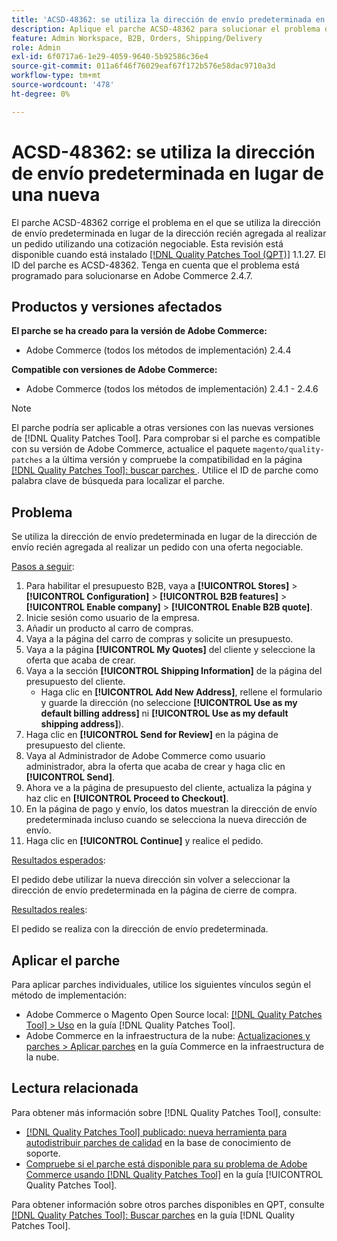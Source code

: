 ```yaml
---
title: 'ACSD-48362: se utiliza la dirección de envío predeterminada en lugar de una nueva.'
description: Aplique el parche ACSD-48362 para solucionar el problema de Adobe Commerce en el que se utiliza la dirección de envío predeterminada en lugar de una nueva al realizar un pedido con una oferta negociable.
feature: Admin Workspace, B2B, Orders, Shipping/Delivery
role: Admin
exl-id: 6f0717a6-1e29-4059-9640-5b92586c36e4
source-git-commit: 011a6f46f76029eaf67f172b576e58dac9710a3d
workflow-type: tm+mt
source-wordcount: '478'
ht-degree: 0%

---
```


# ACSD-48362: se utiliza la dirección de envío predeterminada en lugar de una nueva

El parche ACSD-48362 corrige el problema en el que se utiliza la dirección de envío predeterminada en lugar de la dirección recién agregada al realizar un pedido utilizando una cotización negociable. Esta revisión está disponible cuando está instalado [[!DNL Quality Patches Tool (QPT)]](https://experienceleague.adobe.com/es/docs/commerce-operations/tools/quality-patches-tool/quality-patches-tool-to-self-serve-quality-patches) 1.1.27. El ID del parche es ACSD-48362. Tenga en cuenta que el problema está programado para solucionarse en Adobe Commerce 2.4.7.

## Productos y versiones afectados

**El parche se ha creado para la versión de Adobe Commerce:**

* Adobe Commerce (todos los métodos de implementación) 2.4.4

**Compatible con versiones de Adobe Commerce:**

* Adobe Commerce (todos los métodos de implementación) 2.4.1 - 2.4.6

>[!NOTE]
>
>El parche podría ser aplicable a otras versiones con las nuevas versiones de [!DNL Quality Patches Tool]. Para comprobar si el parche es compatible con su versión de Adobe Commerce, actualice el paquete `magento/quality-patches` a la última versión y compruebe la compatibilidad en la página [[!DNL Quality Patches Tool]: buscar parches ](https://experienceleague.adobe.com/tools/commerce-quality-patches/index.html?lang=es). Utilice el ID de parche como palabra clave de búsqueda para localizar el parche.

## Problema

Se utiliza la dirección de envío predeterminada en lugar de la dirección de envío recién agregada al realizar un pedido con una oferta negociable.

<u>Pasos a seguir</u>:

1. Para habilitar el presupuesto B2B, vaya a **[!UICONTROL Stores]** > **[!UICONTROL Configuration]** > **[!UICONTROL B2B features]** > **[!UICONTROL Enable company]** > **[!UICONTROL Enable B2B quote]**.
1. Inicie sesión como usuario de la empresa.
1. Añadir un producto al carro de compras.
1. Vaya a la página del carro de compras y solicite un presupuesto.
1. Vaya a la página **[!UICONTROL My Quotes]** del cliente y seleccione la oferta que acaba de crear.
1. Vaya a la sección **[!UICONTROL Shipping Information]** de la página del presupuesto del cliente.
   * Haga clic en **[!UICONTROL Add New Address]**, rellene el formulario y guarde la dirección (no seleccione **[!UICONTROL Use as my default billing address]** ni **[!UICONTROL Use as my default shipping address]**).
1. Haga clic en **[!UICONTROL Send for Review]** en la página de presupuesto del cliente.
1. Vaya al Administrador de Adobe Commerce como usuario administrador, abra la oferta que acaba de crear y haga clic en **[!UICONTROL Send]**.
1. Ahora ve a la página de presupuesto del cliente, actualiza la página y haz clic en **[!UICONTROL Proceed to Checkout]**.
1. En la página de pago y envío, los datos muestran la dirección de envío predeterminada incluso cuando se selecciona la nueva dirección de envío.
1. Haga clic en **[!UICONTROL Continue]** y realice el pedido.

<u>Resultados esperados</u>:

El pedido debe utilizar la nueva dirección sin volver a seleccionar la dirección de envío predeterminada en la página de cierre de compra.

<u>Resultados reales</u>:

El pedido se realiza con la dirección de envío predeterminada.

## Aplicar el parche

Para aplicar parches individuales, utilice los siguientes vínculos según el método de implementación:

* Adobe Commerce o Magento Open Source local: [[!DNL Quality Patches Tool] > Uso](/help/tools/quality-patches-tool/usage.md) en la guía [!DNL Quality Patches Tool].
* Adobe Commerce en la infraestructura de la nube: [Actualizaciones y parches > Aplicar parches](https://experienceleague.adobe.com/docs/commerce-cloud-service/user-guide/develop/upgrade/apply-patches.html?lang=es) en la guía Commerce en la infraestructura de la nube. 

## Lectura relacionada

Para obtener más información sobre [!DNL Quality Patches Tool], consulte:

* [[!DNL Quality Patches Tool] publicado: nueva herramienta para autodistribuir parches de calidad](https://experienceleague.adobe.com/es/docs/commerce-operations/tools/quality-patches-tool/quality-patches-tool-to-self-serve-quality-patches) en la base de conocimiento de soporte.
* [Compruebe si el parche está disponible para su problema de Adobe Commerce usando [!DNL Quality Patches Tool]](/help/tools/quality-patches-tool/patches-available-in-qpt/check-patch-for-magento-issue-with-magento-quality-patches.md) en la guía [!UICONTROL Quality Patches Tool].


Para obtener información sobre otros parches disponibles en QPT, consulte [[!DNL Quality Patches Tool]: Buscar parches](https://experienceleague.adobe.com/tools/commerce-quality-patches/index.html?lang=es) en la guía [!DNL Quality Patches Tool].
